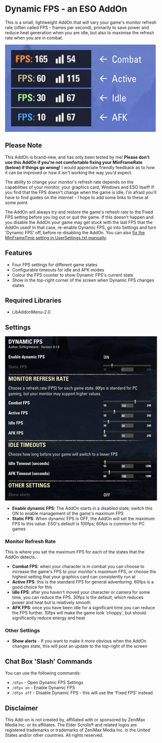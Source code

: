 # Dynamic FPS - an ESO AddOn #
This is a small, lightweight AddOn that will vary your game's monitor refresh rate (often called
FPS - frames per second), primarily to save power and reduce heat generation when you are idle, but also
to maximise the refresh rate when you are in combat.

![FPS displays](media/fps-counters.png)

## Please Note ##

This AddOn is brand-new, and has only been tested by me! **Please don't use this AddOn if you're not
comfortable fixing your MinFrameRate (below) if things go wrong!** I would appreciate friendly feedback as to how
it can be improved or how it isn't working the way you'd expect.

The ability to change your monitor's refresh rate depends on the capabilities of your monitor, your
graphics card, Windows and ESO itself! If you find that the FPS doesn't change when the game is idle,
I'm afraid you'll have to find guides on the internet - I hope to add some links to these at some point.

The AddOn will always try and restore the game's refresh rate to the Fixed FPS setting before you log out
or quit the game. If this doesn't happen and you disable the AddOn your game may get stuck with the last
FPS that the AddOn used! In that case, re-enable Dynamic FPS, go into Settings and turn 'Dynamic FPS' off,
before re-disabling the AddOn. You can also
[fix the MinFrameTime setting in UserSettings.txt manually](https://forums.elderscrollsonline.com/en/discussion/584759/frame-rate-cap-adjustment-how-to-limit-your-fps-from-being-too-high-updated).

## Features ##

- Four FPS settings for different game states
- Configurable timeouts for idle and AFK modes
- Colour the FPS counter to show Dynamic FPS's current state
- Show in the top-right corner of the screen when Dynamic FPS changes states

## Required Libraries ##

- LibAddonMenu-2.0

## Settings ##

![Settings](media/settings.jpg)

- **Enable dynamic FPS**: The AddOn starts in a disabled state; switch this ON to enable management of
the game's maximum FPS
- **Static FPS**: When dynamic FPS is OFF, the AddOn will set the maximum FPS to this value. ESO's default
is 100fps; 60fps is common for PC games

### Monitor Refresh Rate ###

This is where you set the maximum FPS for each of the states that the AddOn detects.

- **Combat FPS**: when your character is in combat you can choose to increase the game's FPS to your
monitor's maximum FPS, or choose the highest setting that your graphics card can consistently run at
- **Active FPS**: this is the standard FPS for general adventuring. 60fps is a good choice for this
- **Idle FPS**: after you haven't moved your character or camera for some time, you can reduce the FPS.
30fps is the default, which reduces power and heat but is relatively smooth
- **AFK FPS**: once you have been idle for a significant time you can reduce the FPS further. 10fps
will make the game look 'choppy', but should significantly reduce energy and heat

### Other Settings ###

- **Show alerts** - If you want to make it more obvious when the AddOn changes state, this will post
an update to the top-right of the screen

## Chat Box 'Slash' Commands ##

You can use the following commands:
- `/dfps` - Open Dynamic FPS Settings
- `/dfps on` - Enable Dynamic FPS
- `/dfps off` - Disable Dynamic FPS - this will use the 'Fixed FPS' instead


## Disclaimer ##

This Add-on is not created by, affiliated with or sponsored by ZeniMax Media Inc. or its affiliates.
The Elder Scrolls® and related logos are registered trademarks or trademarks of ZeniMax Media Inc.
in the United States and/or other countries. All rights reserved.
